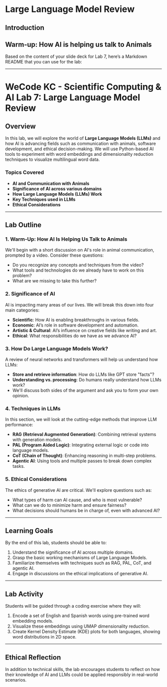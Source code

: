 # Large Language Model Review

## Introduction


## Warm-up: How AI is helping us talk to Animals

Based on the content of your slide deck for Lab 7, here’s a Markdown README that you can use for the lab:

---

# WeCode KC - Scientific Computing & AI Lab 7: Large Language Model Review

## Overview

In this lab, we will explore the world of **Large Language Models (LLMs)** and how AI is advancing fields such as 
communication with animals, software development, and ethical decision-making. We will use Python-based AI tools to 
experiment with word embeddings and dimensionality reduction techniques to visualize multilingual word data.

### Topics Covered
- **AI and Communication with Animals**
- **Significance of AI across various domains**
- **How Large Language Models (LLMs) Work**
- **Key Techniques used in LLMs**
- **Ethical Considerations**

---

## Lab Outline

### 1. Warm-Up: How AI Is Helping Us Talk to Animals
We'll begin with a short discussion on AI's role in animal communication, prompted by a video. Consider these questions:
- Do you recognize any concepts and techniques from the video?
- What tools and technologies do we already have to work on this problem?
- What are we missing to take this further?

### 2. Significance of AI
AI is impacting many areas of our lives. We will break this down into four main categories:
- **Scientific**: How AI is enabling breakthroughs in various fields.
- **Economic**: AI’s role in software development and automation.
- **Artistic & Cultural**: AI’s influence on creative fields like writing and art.
- **Ethical**: What responsibilities do we have as we advance AI?

### 3. How Do Large Language Models Work?
A review of neural networks and transformers will help us understand how LLMs:
- **Store and retrieve information**: How do LLMs like GPT store "facts"?
- **Understanding vs. processing**: Do humans really understand how LLMs work?
- We'll discuss both sides of the argument and ask you to form your own opinion.

### 4. Techniques in LLMs
In this section, we will look at the cutting-edge methods that improve LLM performance:
- **RAG (Retrieval Augmented Generation)**: Combining retrieval systems with generation models.
- **PAL (Program Aided Logic)**: Integrating external logic or code into language models.
- **CoT (Chain of Thought)**: Enhancing reasoning in multi-step problems.
- **Agentic AI**: Using tools and multiple passes to break down complex tasks.

### 5. Ethical Considerations
The ethics of generative AI are critical. We'll explore questions such as:
- What types of harm can AI cause, and who is most vulnerable?
- What can we do to minimize harm and ensure fairness?
- What decisions should humans be in charge of, even with advanced AI?

---

## Learning Goals

By the end of this lab, students should be able to:
1. Understand the significance of AI across multiple domains.
2. Grasp the basic working mechanisms of Large Language Models.
3. Familiarize themselves with techniques such as RAG, PAL, CoT, and agentic AI.
4. Engage in discussions on the ethical implications of generative AI.

---

## Lab Activity

Students will be guided through a coding exercise where they will:
1. Encode a set of English and Spanish words using pre-trained word embedding models.
2. Visualize these embeddings using UMAP dimensionality reduction.
3. Create Kernel Density Estimate (KDE) plots for both languages, showing word distributions in 2D space.

---

## Ethical Reflection

In addition to technical skills, the lab encourages students to reflect on how their knowledge of AI and LLMs could be 
applied responsibly in real-world scenarios.